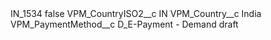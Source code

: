 <?xml version="1.0" encoding="UTF-8"?>
<CustomMetadata xmlns="http://soap.sforce.com/2006/04/metadata" xmlns:xsi="http://www.w3.org/2001/XMLSchema-instance" xmlns:xsd="http://www.w3.org/2001/XMLSchema">
    <label>IN_1534</label>
    <protected>false</protected>
    <values>
        <field>VPM_CountryISO2__c</field>
        <value xsi:type="xsd:string">IN</value>
    </values>
    <values>
        <field>VPM_Country__c</field>
        <value xsi:type="xsd:string">India</value>
    </values>
    <values>
        <field>VPM_PaymentMethod__c</field>
        <value xsi:type="xsd:string">D_E-Payment - Demand draft</value>
    </values>
</CustomMetadata>
